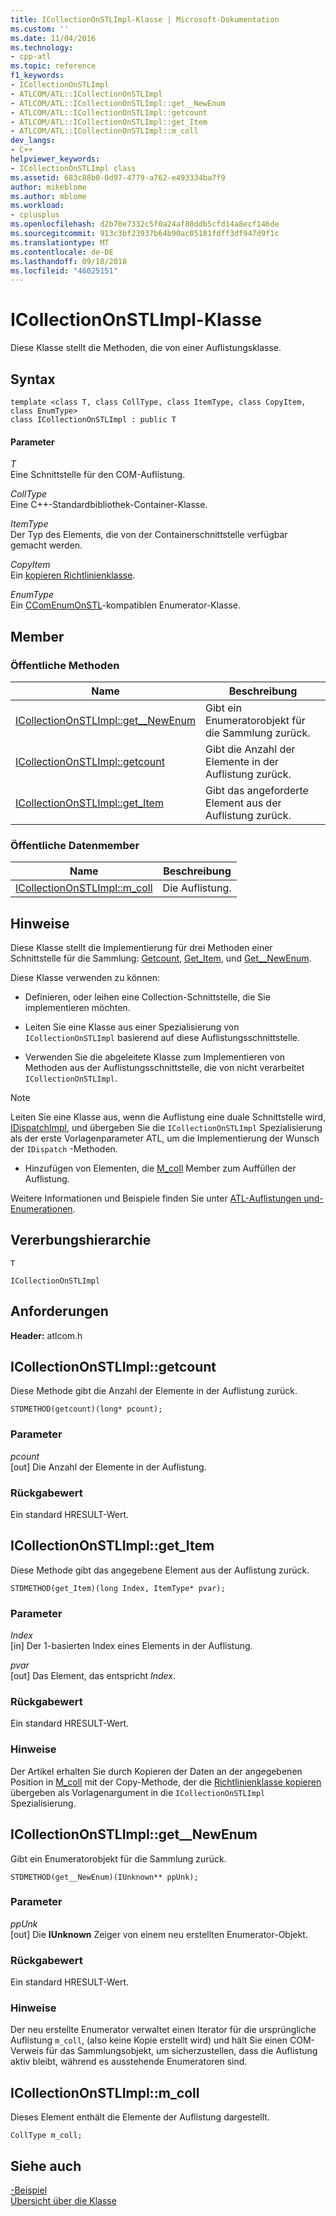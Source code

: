 ```yaml
---
title: ICollectionOnSTLImpl-Klasse | Microsoft-Dokumentation
ms.custom: ''
ms.date: 11/04/2016
ms.technology:
- cpp-atl
ms.topic: reference
f1_keywords:
- ICollectionOnSTLImpl
- ATLCOM/ATL::ICollectionOnSTLImpl
- ATLCOM/ATL::ICollectionOnSTLImpl::get__NewEnum
- ATLCOM/ATL::ICollectionOnSTLImpl::getcount
- ATLCOM/ATL::ICollectionOnSTLImpl::get_Item
- ATLCOM/ATL::ICollectionOnSTLImpl::m_coll
dev_langs:
- C++
helpviewer_keywords:
- ICollectionOnSTLImpl class
ms.assetid: 683c88b0-0d97-4779-a762-e493334ba7f9
author: mikeblome
ms.author: mblome
ms.workload:
- cplusplus
ms.openlocfilehash: d2b70e7332c5f0a24af80ddb5cfd14a8ecf146de
ms.sourcegitcommit: 913c3bf23937b64b90ac05181fdff3df947d9f1c
ms.translationtype: MT
ms.contentlocale: de-DE
ms.lasthandoff: 09/18/2018
ms.locfileid: "46025151"
---
```

# <a name="icollectiononstlimpl-class"></a>ICollectionOnSTLImpl-Klasse

Diese Klasse stellt die Methoden, die von einer Auflistungsklasse.

## <a name="syntax"></a>Syntax

```
template <class T, class CollType, class ItemType, class CopyItem, class EnumType>
class ICollectionOnSTLImpl : public T
```

#### <a name="parameters"></a>Parameter

*T*<br/>
Eine Schnittstelle für den COM-Auflistung.

*CollType*<br/>
Eine C++-Standardbibliothek-Container-Klasse.

*ItemType*<br/>
Der Typ des Elements, die von der Containerschnittstelle verfügbar gemacht werden.

*CopyItem*<br/>
Ein [kopieren Richtlinienklasse](../../atl/atl-copy-policy-classes.md).

*EnumType*<br/>
Ein [CComEnumOnSTL](../../atl/reference/ccomenumonstl-class.md)-kompatiblen Enumerator-Klasse.

## <a name="members"></a>Member

### <a name="public-methods"></a>Öffentliche Methoden

|Name|Beschreibung|
|----------|-----------------|
|[ICollectionOnSTLImpl::get__NewEnum](#newenum)|Gibt ein Enumeratorobjekt für die Sammlung zurück.|
|[ICollectionOnSTLImpl::getcount](#get_count)|Gibt die Anzahl der Elemente in der Auflistung zurück.|
|[ICollectionOnSTLImpl::get_Item](#get_item)|Gibt das angeforderte Element aus der Auflistung zurück.|

### <a name="public-data-members"></a>Öffentliche Datenmember

|Name|Beschreibung|
|----------|-----------------|
|[ICollectionOnSTLImpl::m_coll](#m_coll)|Die Auflistung.|

## <a name="remarks"></a>Hinweise

Diese Klasse stellt die Implementierung für drei Methoden einer Schnittstelle für die Sammlung: [Getcount](#get_count), [Get_Item](#get_item), und [Get__NewEnum](#newenum).

Diese Klasse verwenden zu können:

- Definieren, oder leihen eine Collection-Schnittstelle, die Sie implementieren möchten.

- Leiten Sie eine Klasse aus einer Spezialisierung von `ICollectionOnSTLImpl` basierend auf diese Auflistungsschnittstelle.

- Verwenden Sie die abgeleitete Klasse zum Implementieren von Methoden aus der Auflistungsschnittstelle, die von nicht verarbeitet `ICollectionOnSTLImpl`.

> [!NOTE]
>  Leiten Sie eine Klasse aus, wenn die Auflistung eine duale Schnittstelle wird, [IDispatchImpl](../../atl/reference/idispatchimpl-class.md), und übergeben Sie die `ICollectionOnSTLImpl` Spezialisierung als der erste Vorlagenparameter ATL, um die Implementierung der Wunsch der `IDispatch` -Methoden.

- Hinzufügen von Elementen, die [M_coll](#m_coll) Member zum Auffüllen der Auflistung.

Weitere Informationen und Beispiele finden Sie unter [ATL-Auflistungen und-Enumerationen](../../atl/atl-collections-and-enumerators.md).

## <a name="inheritance-hierarchy"></a>Vererbungshierarchie

`T`

`ICollectionOnSTLImpl`

## <a name="requirements"></a>Anforderungen

**Header:** atlcom.h

##  <a name="get_count"></a>  ICollectionOnSTLImpl::getcount

Diese Methode gibt die Anzahl der Elemente in der Auflistung zurück.

```
STDMETHOD(getcount)(long* pcount);
```

### <a name="parameters"></a>Parameter

*pcount*<br/>
[out] Die Anzahl der Elemente in der Auflistung.

### <a name="return-value"></a>Rückgabewert

Ein standard HRESULT-Wert.

##  <a name="get_item"></a>  ICollectionOnSTLImpl::get_Item

Diese Methode gibt das angegebene Element aus der Auflistung zurück.

```
STDMETHOD(get_Item)(long Index, ItemType* pvar);
```

### <a name="parameters"></a>Parameter

*Index*<br/>
[in] Der 1-basierten Index eines Elements in der Auflistung.

*pvar*<br/>
[out] Das Element, das entspricht *Index*.

### <a name="return-value"></a>Rückgabewert

Ein standard HRESULT-Wert.

### <a name="remarks"></a>Hinweise

Der Artikel erhalten Sie durch Kopieren der Daten an der angegebenen Position in [M_coll](#m_coll) mit der Copy-Methode, der die [Richtlinienklasse kopieren](../../atl/atl-copy-policy-classes.md) übergeben als Vorlagenargument in die `ICollectionOnSTLImpl` Spezialisierung.

##  <a name="newenum"></a>  ICollectionOnSTLImpl::get__NewEnum

Gibt ein Enumeratorobjekt für die Sammlung zurück.

```
STDMETHOD(get__NewEnum)(IUnknown** ppUnk);
```

### <a name="parameters"></a>Parameter

*ppUnk*<br/>
[out] Die **IUnknown** Zeiger von einem neu erstellten Enumerator-Objekt.

### <a name="return-value"></a>Rückgabewert

Ein standard HRESULT-Wert.

### <a name="remarks"></a>Hinweise

Der neu erstellte Enumerator verwaltet einen Iterator für die ursprüngliche Auflistung `m_coll`, (also keine Kopie erstellt wird) und hält Sie einen COM-Verweis für das Sammlungsobjekt, um sicherzustellen, dass die Auflistung aktiv bleibt, während es ausstehende Enumeratoren sind.

##  <a name="m_coll"></a>  ICollectionOnSTLImpl::m_coll

Dieses Element enthält die Elemente der Auflistung dargestellt.

```
CollType m_coll;
```

## <a name="see-also"></a>Siehe auch

[-Beispiel](../../visual-cpp-samples.md)<br/>
[Übersicht über die Klasse](../../atl/atl-class-overview.md)
